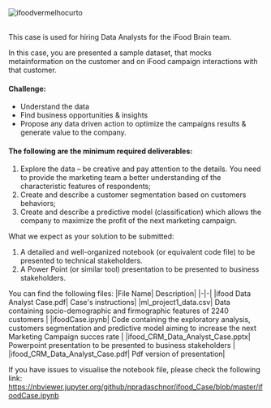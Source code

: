 <img src="https://i.ibb.co/8jcjF4W/ifoodvermelhocurto.png" alt="ifoodvermelhocurto" border="0">
<br>
<br>

This case is used for hiring Data Analysts for the iFood Brain team.

In this case, you are presented a sample dataset, that mocks metainformation on the customer and on iFood campaign interactions with that customer.

#### Challenge: 
* Understand the data
* Find business opportunities & insights
* Propose any data driven action to optimize the campaigns results & generate value to the company.

#### The following are the minimum required deliverables:
1. Explore the data – be creative and pay attention to the details. You need to provide the marketing team a better understanding of the characteristic features of respondents;
2. Create and describe a customer segmentation based on customers behaviors;
3. Create and describe a predictive model (classification) which allows the company to maximize the profit of the next marketing campaign.

What we expect as your solution to be submitted:
1. A detailed and well-organized notebook (or equivalent code file) to be presented to technical
stakeholders.
2. A Power Point (or similar tool) presentation to be presented to business stakeholders.

You can find the following files:
|File Name| Description|
|-|-|
|ifood Data Analyst Case.pdf| Case's instructions|
|ml_project1_data.csv| Data containing socio-demographic and firmographic features of 2240 customers |
|ifoodCase.ipynb| Code containing the exploratory analysis, customers segmentation and predictive model aiming to increase the next Marketing Campaign succes rate |
|ifood_CRM_Data_Analyst_Case.pptx| Powerpoint presentation to be presented to business stakeholders |
|ifood_CRM_Data_Analyst_Case.pdf| Pdf version of presentation|

If you have issues to visualise the notebook file, please check the following link:
https://nbviewer.jupyter.org/github/npradaschnor/ifood_Case/blob/master/ifoodCase.ipynb
